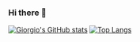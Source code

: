 ### Hi there 👋


[![Giorgio's GitHub stats](https://github-readme-stats.vercel.app/api?username=gio54321&theme=dark)](https://github.com/anuraghazra/github-readme-stats)
[![Top Langs](https://github-readme-stats.vercel.app/api/top-langs/?username=gio54321&layout=compact&theme=dark)](https://github.com/anuraghazra/github-readme-stats)
